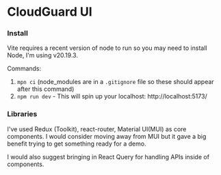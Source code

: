 # CloudGuard UI

### Install

Vite requires a recent version of node to run so you may need to install Node, I'm using v20.19.3.

Commands:

1. `mpn ci` (node_modules are in a `.gitignore` file so these should appear after this command)
2. `npm run dev` - This will spin up your localhost: http://localhost:5173/

### Libraries

I've used Redux (Toolkit), react-router, Material UI(MUI) as core components. I would consider moving away from MUI but it gave a big benefit trying to get something ready for a demo.

I would also suggest bringing in React Query for handling APIs inside of components.
